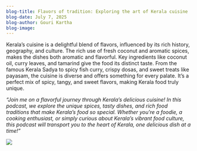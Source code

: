 ```yaml
---
blog-title: Flavors of tradition: Exploring the art of Kerala cuisine
blog-date: July 7, 2025
blog-author: Gouri Kartha
blog-image:
---
```


Kerala’s cuisine is a delightful blend of flavors, influenced by its rich history, geography, and culture. The rich use of fresh coconut and aromatic spices, makes the dishes both aromatic and flavorful. Key ingredients like coconut oil, curry leaves, and tamarind give the food its distinct taste. From the famous Kerala Sadya to spicy fish curry, crispy dosas, and sweet treats like payasam, the cuisine is diverse and offers something for every palate. It’s a perfect mix of spicy, tangy, and sweet flavors, making Kerala food truly unique.

*“Join me on a flavorful journey through Kerala’s delicious cuisine! In this podcast, we explore the unique spices, tasty dishes, and rich food traditions that make Kerala’s food so special. Whether you’re a foodie, a cooking enthusiast, or simply curious about Kerala’s vibrant food culture, this podcast will transport you to the heart of Kerala, one delicious dish at a time!”*

![](https://www.youtube.com/watch?v=O51xfu9_4Uo)